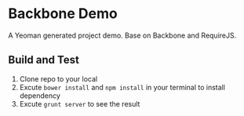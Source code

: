 Backbone Demo
======

A Yeoman generated project demo. Base on Backbone and RequireJS.

## Build and Test
1. Clone repo to your local
2. Excute `bower install` and `npm install` in your terminal to install dependency
3. Excute `grunt server` to see the result

